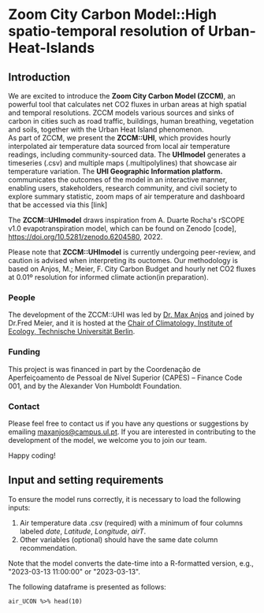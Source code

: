 # Zoom City Carbon Model::High spatio-temporal resolution of Urban-Heat-Islands

## Introduction

We are excited to introduce the **Zoom City Carbon Model (ZCCM)**, an powerful tool that calculates net CO2 fluxes in urban areas at high spatial and temporal resolutions. ZCCM models various sources and sinks of carbon in cities such as road traffic, buildings, human breathing, vegetation and soils, together with the Urban Heat Island phenomenon.  
As part of ZCCM, we present the **ZCCM::UHI**, which provides hourly interpolated air temperature data sourced from local air temperature readings, including community-sourced data. The **UHImodel** generates a timeseries (.csv) and multiple maps (.multipolylines) that showcase air temperature variation. The **UHI Geographic Information platform.** communicates the outcomes of the model in an interactive manner, enabling users, stakeholders, research community, and civil society to explore summary statistic, zoom maps of air temperature and dashboard that be accessed via this [link]

The **ZCCM::UHImodel** draws inspiration from A. Duarte Rocha's rSCOPE v1.0 evapotranspiration model, which can be found on Zenodo [code], https://doi.org/10.5281/zenodo.6204580, 2022.

Please note that **ZCCM::UHImodel** is currently undergoing peer-review, and caution is advised when interpreting its ouctomes. Our methodology is based on Anjos, M.; Meier, F. City Carbon Budget and hourly net CO2 fluxes at 0.01º resolution for informed climate action(in preparation).

### People

The development of the ZCCM::UHI was led by [Dr. Max Anjos](https://www.researchgate.net/profile/Max-Anjos/research) and joined by Dr.Fred Meier, and it is hosted at the [Chair of Climatology, Institute of Ecology, Technische Universität Berlin](https://www.klima.tu-berlin.de/index.php?show=home_start&lan=en).

### Funding

This project is was financed in part by the Coordenação de Aperfeiçoamento de Pessoal de Nível Superior (CAPES) – Finance Code 001, and by the Alexander Von Humboldt Foundation.

### Contact

Please feel free to contact us if you have any questions or suggestions by emailing [maxanjos\@campus.ul.pt](mailto:maxanjos@campus.ul.pt). If you are interested in contributing to the development of the model, we welcome you to join our team.

Happy coding!

## Input and setting requirements

To ensure the model runs correctly, it is necessary to load the following inputs:

1.  Air temperature data .csv (required) with a minimum of four columns labeled *date*, *Latitude*, *Longitude*, *airT*. 
2.  Other variables (optional) should have the same date column recommendation.

Note that the model converts the date-time into a R-formatted version, e.g., "2023-03-13 11:00:00" or "2023-03-13".

The following dataframe is presented as follows:

```{r setup, include=TRUE}
air_UCON %>% head(10)

```
